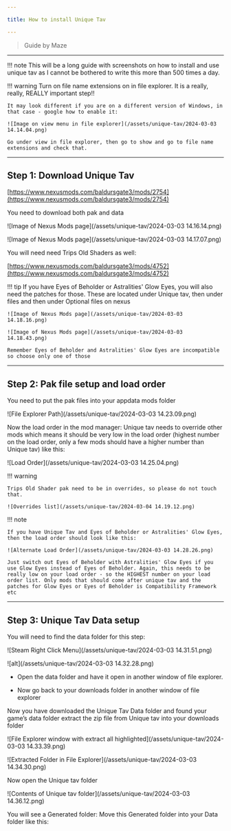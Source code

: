 ```yaml
---

title: How to install Unique Tav

---
```


> Guide by Maze

---

!!! note
    This will be a long guide with screenshots on how to install and use unique tav as I cannot be bothered to write this more than 500 times a day. 

!!! warning
    Turn on file name extensions on in file explorer. It is a really, really, REALLY important step!!

    It may look different if you are on a different version of Windows, in that case - google how to enable it:

    ![Image on view menu in file explorer](/assets/unique-tav/2024-03-03 14.14.04.png)

    Go under view in file explorer, then go to show and go to file name extensions and check that.

---

## Step 1: Download Unique Tav

[https://www.nexusmods.com/baldursgate3/mods/2754](https://www.nexusmods.com/baldursgate3/mods/2754)

You need to download both pak and data

![Image of Nexus Mods page](/assets/unique-tav/2024-03-03 14.16.14.png)

![Image of Nexus Mods page](/assets/unique-tav/2024-03-03 14.17.07.png)

You will need need Trips Old Shaders as well: 

[https://www.nexusmods.com/baldursgate3/mods/4752](https://www.nexusmods.com/baldursgate3/mods/4752)

!!! tip
    If you have Eyes of Beholder or Astralities' Glow Eyes, you will also need the patches for those. These are located under Unique tav, then under files and then under Optional files on nexus

    ![Image of Nexus Mods page](/assets/unique-tav/2024-03-03 14.18.16.png)

    ![Image of Nexus Mods page](/assets/unique-tav/2024-03-03 14.18.43.png)

    Remember Eyes of Beholder and Astralities' Glow Eyes are incompatible so choose only one of those

---

## Step 2: Pak file setup and load order

You need to put the pak files into your appdata mods folder

![File Explorer Path](/assets/unique-tav/2024-03-03 14.23.09.png)

Now the load order in the mod manager: Unique tav needs to override other mods which means it should be very low in the load order (highest number on the load order, only a few mods should have a higher number than Unique tav) like this:

![Load Order](/assets/unique-tav/2024-03-03 14.25.04.png)

!!! warning
    
    Trips Old Shader pak need to be in overrides, so please do not touch that.

    ![Overrides list](/assets/unique-tav/2024-03-04 14.19.12.png)

!!! note
    
    If you have Unique Tav and Eyes of Beholder or Astralities' Glow Eyes, then the load order should look like this: 

    ![Alternate Load Order](/assets/unique-tav/2024-03-03 14.28.26.png)

    Just switch out Eyes of Beholder with Astralities' Glow Eyes if you use Glow Eyes instead of Eyes of Beholder. Again, this needs to be really low on your load order - so the HIGHEST number on your load order list. Only mods that should come after unique tav and the patches for Glow Eyes or Eyes of Beholder is Compatibility Framework etc

---

## Step 3: Unique Tav Data setup

You will need to find the data folder for this step:

![Steam Right Click Menu](/assets/unique-tav/2024-03-03 14.31.51.png)

![alt](/assets/unique-tav/2024-03-03 14.32.28.png)

 - Open the data folder and have it open in another window of file explorer. 

 - Now go back to your downloads folder in another window of file explorer

Now you have downloaded the Unique Tav Data folder and found your game’s data folder extract the zip file from Unique tav into your downloads folder

![File Explorer window with extract all highlighted](/assets/unique-tav/2024-03-03 14.33.39.png)

![Extracted Folder in File Explorer](/assets/unique-tav/2024-03-03 14.34.30.png)

Now open the Unique tav folder

![Contents of Unique tav folder](/assets/unique-tav/2024-03-03 14.36.12.png)

You will see a Generated folder: Move this Generated folder into your Data folder like this: